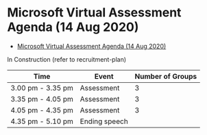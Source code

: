# Microsoft Virtual Assessment Agenda (14 Aug 2020)

- [Microsoft Virtual Assessment Agenda (14 Aug 2020)](#microsoft-virtual-assessment-agenda-14-aug-2020)

In Construction (refer to recruitment-plan)

| Time              | Event         | Number of Groups |
| ----------------- | ------------- | ---------------- |
| 3.00 pm - 3.35 pm | Assessment    | 3                |
| 3.35 pm - 4.05 pm | Assessment    | 3                |
| 4.05 pm - 4.35 pm | Assessment    | 3                |
| 4.35 pm - 5.10 pm | Ending speech |




